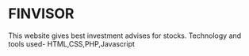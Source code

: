 # FINVISOR
This website gives best investment advises for stocks.
Technology and tools used- HTML,CSS,PHP,Javascript
